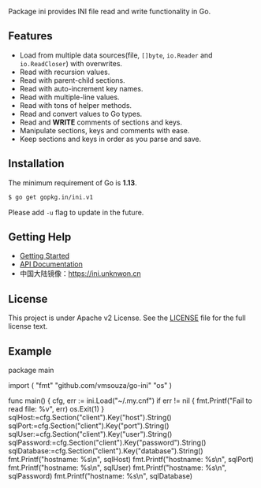 Package ini provides INI file read and write functionality in Go.

## Features

- Load from multiple data sources(file, `[]byte`, `io.Reader` and `io.ReadCloser`) with overwrites.
- Read with recursion values.
- Read with parent-child sections.
- Read with auto-increment key names.
- Read with multiple-line values.
- Read with tons of helper methods.
- Read and convert values to Go types.
- Read and **WRITE** comments of sections and keys.
- Manipulate sections, keys and comments with ease.
- Keep sections and keys in order as you parse and save.

## Installation

The minimum requirement of Go is **1.13**.

```sh
$ go get gopkg.in/ini.v1
```

Please add `-u` flag to update in the future.

## Getting Help

- [Getting Started](https://ini.unknwon.io/docs/intro/getting_started)
- [API Documentation](https://gowalker.org/gopkg.in/ini.v1)
- 中国大陆镜像：https://ini.unknwon.cn

## License

This project is under Apache v2 License. See the [LICENSE](LICENSE) file for the full license text.

## Example

package main

import (
	"fmt"
	"github.com/vmsouza/go-ini"
	"os"
)

func main() {
  cfg, err := ini.Load("~/.my.cnf")
  if err != nil {
      fmt.Printf("Fail to read file: %v", err)
      os.Exit(1)
  }
	sqlHost:=cfg.Section("client").Key("host").String()
	sqlPort:=cfg.Section("client").Key("port").String()
	sqlUser:=cfg.Section("client").Key("user").String()
	sqlPassword:=cfg.Section("client").Key("password").String()
	sqlDatabase:=cfg.Section("client").Key("database").String()
  fmt.Printf("hostname: %s\n", sqlHost)
	fmt.Printf("hostname: %s\n", sqlPort)
	fmt.Printf("hostname: %s\n", sqlUser)
	fmt.Printf("hostname: %s\n", sqlPassword)
	fmt.Printf("hostname: %s\n", sqlDatabase)
  
